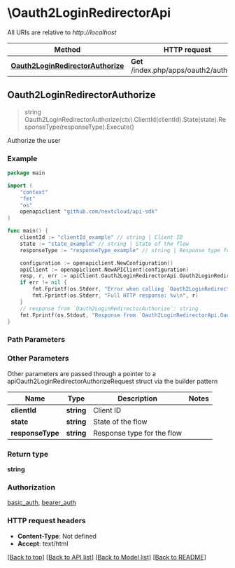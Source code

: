 # \Oauth2LoginRedirectorApi

All URIs are relative to *http://localhost*

Method | HTTP request | Description
------------- | ------------- | -------------
[**Oauth2LoginRedirectorAuthorize**](Oauth2LoginRedirectorApi.md#Oauth2LoginRedirectorAuthorize) | **Get** /index.php/apps/oauth2/authorize | Authorize the user



## Oauth2LoginRedirectorAuthorize

> string Oauth2LoginRedirectorAuthorize(ctx).ClientId(clientId).State(state).ResponseType(responseType).Execute()

Authorize the user

### Example

```go
package main

import (
    "context"
    "fmt"
    "os"
    openapiclient "github.com/nextcloud/api-sdk"
)

func main() {
    clientId := "clientId_example" // string | Client ID
    state := "state_example" // string | State of the flow
    responseType := "responseType_example" // string | Response type for the flow

    configuration := openapiclient.NewConfiguration()
    apiClient := openapiclient.NewAPIClient(configuration)
    resp, r, err := apiClient.Oauth2LoginRedirectorApi.Oauth2LoginRedirectorAuthorize(context.Background()).ClientId(clientId).State(state).ResponseType(responseType).Execute()
    if err != nil {
        fmt.Fprintf(os.Stderr, "Error when calling `Oauth2LoginRedirectorApi.Oauth2LoginRedirectorAuthorize``: %v\n", err)
        fmt.Fprintf(os.Stderr, "Full HTTP response: %v\n", r)
    }
    // response from `Oauth2LoginRedirectorAuthorize`: string
    fmt.Fprintf(os.Stdout, "Response from `Oauth2LoginRedirectorApi.Oauth2LoginRedirectorAuthorize`: %v\n", resp)
}
```

### Path Parameters



### Other Parameters

Other parameters are passed through a pointer to a apiOauth2LoginRedirectorAuthorizeRequest struct via the builder pattern


Name | Type | Description  | Notes
------------- | ------------- | ------------- | -------------
 **clientId** | **string** | Client ID | 
 **state** | **string** | State of the flow | 
 **responseType** | **string** | Response type for the flow | 

### Return type

**string**

### Authorization

[basic_auth](../README.md#basic_auth), [bearer_auth](../README.md#bearer_auth)

### HTTP request headers

- **Content-Type**: Not defined
- **Accept**: text/html

[[Back to top]](#) [[Back to API list]](../README.md#documentation-for-api-endpoints)
[[Back to Model list]](../README.md#documentation-for-models)
[[Back to README]](../README.md)

